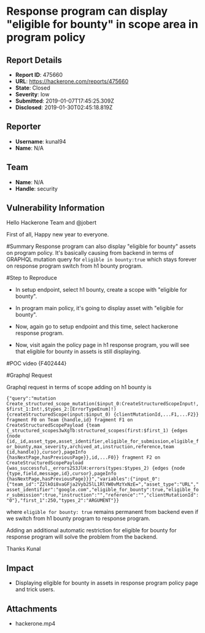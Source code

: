 # Response program can display "eligible for bounty" in scope area in program policy

## Report Details
- **Report ID**: 475660
- **URL**: https://hackerone.com/reports/475660
- **State**: Closed
- **Severity**: low
- **Submitted**: 2019-01-07T17:45:25.309Z
- **Disclosed**: 2019-01-30T02:45:18.819Z

## Reporter
- **Username**: kunal94
- **Name**: N/A

## Team
- **Name**: N/A
- **Handle**: security

## Vulnerability Information
Hello Hackerone Team and @jobert

First of all, Happy new year to everyone.

#Summary
Response program can also display "eligible for bounty" assets on program policy.
It's basically causing from backend in terms of GRAPHQL mutation query for `eligible in bounty:true` which stays forever on response program switch from h1 bounty program.



#Step to Reproduce

+ In setup endpoint, select h1 bounty, create a scope with  "eligible for bounty".
+ In program main policy, it's going to display asset with "eligible for bounty".

+ Now, again go to setup endpoint and this time, select hackerone response program.
+  Now, visit again the policy page in h1 response program, you will see that eligible for bounty in assets is still displaying.

#POC video
{F402444}


#Graphql Request

Graphql request in terms of scope adding on h1 bounty is 


`{"query":"mutation Create_structured_scope_mutation($input_0:CreateStructuredScopeInput!,$first_1:Int!,$types_2:[ErrorTypeEnum]!) {createStructuredScope(input:$input_0) {clientMutationId,...F1,...F2}} fragment F0 on Team {handle,id} fragment F1 on CreateStructuredScopePayload {team {_structured_scopes3wXgTb:structured_scopes(first:$first_1) {edges {node {id,_id,asset_type,asset_identifier,eligible_for_submission,eligible_for_bounty,max_severity,archived_at,instruction,reference,team {id,handle}},cursor},pageInfo {hasNextPage,hasPreviousPage}},id,...F0}} fragment F2 on CreateStructuredScopePayload {was_successful,_errors2S3JlH:errors(types:$types_2) {edges {node {type,field,message,id},cursor},pageInfo {hasNextPage,hasPreviousPage}}}","variables":{"input_0":{"team_id":"Z2lkOi8vaGFja2Vyb25lL1RlYW0vMzYxNzE=","asset_type":"URL","asset_identifier":"google.com","eligible_for_bounty":true,"eligible_for_submission":true,"instruction":"","reference":"","clientMutationId":"0"},"first_1":250,"types_2":"ARGUMENT"}}`

where `eligible for bounty: true` remains permanent from backend even if we switch from h1 bounty program to response program.

Adding an additional automatic restriction for eligible for bounty for response program will solve the problem from the backend.






Thanks
Kunal

## Impact

+ Displaying eligible for bounty in assets in response program policy page and trick users.

## Attachments
- hackerone.mp4
